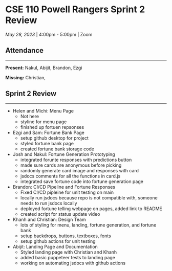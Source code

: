 # CSE 110 Powell Rangers Sprint 2 Review
*May 28, 2023* | 4:00pm - 5:00pm | Zoom

## Attendance
___
**Present:** Nakul, Abijit, Brandon, Ezgi

**Missing:** Christian,

## Sprint 2 Review
___
- Helen and Michi: Menu Page
  - Not here
  - styline for menu page
  - finished up fortuen repsonses
- Ezgi and Sam: Fortune Bank Page
  - setup github desktop for project
  - styled fortune bank page
  - created fortune bank storage code
- Josh and Nakul: Fortune Generation Prototyping
  - integrated forunte responses with predictions button
  - made sure cards are anonymous before picking
  - randomly generate card image and responses with card
  - jsdocs comments for all the functions in card.js
  - integrated save fortune code into fortune generation page
- Brandon: CI/CD Pipeline and Fortune Responses
  - Fixed CI/CD pipleine for unit testing on main
  - locally run jsdocs because repo is not compatible with, someone needs to run jsdocs locally
  - deployed fortune telling webpage on pages, added link to README
  - created script for status update video
- Khanh and Christian: Design Team
  - lots of styling for menu, landing, fortune generation, and fortune bank
  - setup backdrops, buttons, textboxes, fonts
  - setup github actions for unit testing
- Abijit: Landing Page and Documentation
  - Styled landing page with Christian and Khanh
  - added basic puppeteer tests to landing page
  - working on automating jsdocs with github actions


